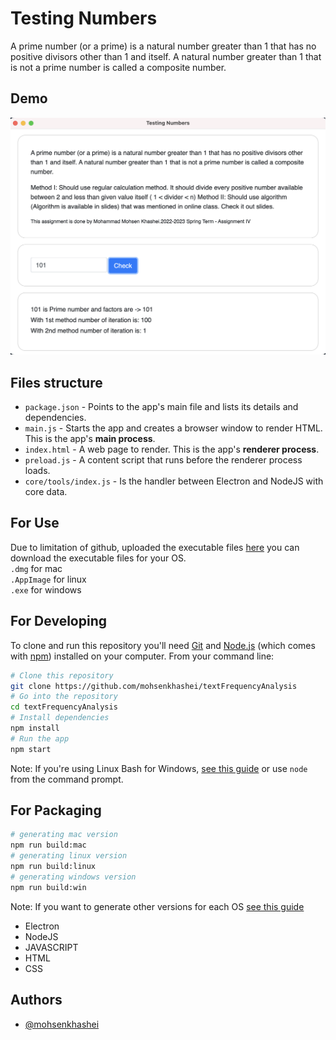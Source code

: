 # Testing Numbers

A prime number (or a prime) is a natural number greater than 1 that has no positive divisors other than 1 and itself. A natural number greater than 1 that is not a prime number is called a composite number.

## Demo

![App Screenshot](./readme/1.png)

## Files structure

- `package.json` - Points to the app's main file and lists its details and dependencies.
- `main.js` - Starts the app and creates a browser window to render HTML. This is the app's **main process**.
- `index.html` - A web page to render. This is the app's **renderer process**.
- `preload.js` - A content script that runs before the renderer process loads.
- `core/tools/index.js` - Is the handler between Electron and NodeJS with core data.

## For Use

Due to limitation of github, uploaded the executable files [here](https://drive.google.com/drive/folders/1_nc7ai190ZqTmYI3BGll2wxWnGBh5vDK?usp=sharing) you can download the executable files for your OS. <br />
`.dmg` for mac <br />
`.AppImage` for linux <br />
`.exe` for windows <br />

## For Developing

To clone and run this repository you'll need [Git](https://git-scm.com) and [Node.js](https://nodejs.org/en/download/) (which comes with [npm](http://npmjs.com)) installed on your computer. From your command line:

```bash
# Clone this repository
git clone https://github.com/mohsenkhashei/textFrequencyAnalysis
# Go into the repository
cd textFrequencyAnalysis
# Install dependencies
npm install
# Run the app
npm start
```

Note: If you're using Linux Bash for Windows, [see this guide](https://www.howtogeek.com/261575/how-to-run-graphical-linux-desktop-applications-from-windows-10s-bash-shell/) or use `node` from the command prompt.

## For Packaging

```bash
# generating mac version
npm run build:mac
# generating linux version
npm run build:linux
# generating windows version
npm run build:win
```

Note: If you want to generate other versions for each OS [see this guide](https://www.electron.build)

- Electron
- NodeJS
- JAVASCRIPT
- HTML
- CSS

## Authors

- [@mohsenkhashei](https://www.github.com/mohsenkhashei)
